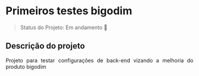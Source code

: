 <h1>Primeiros testes bigodim</h1>

> Status do Projeto: Em andamento  🚧


## Descrição do projeto

<p align="justify">
  Projeto para testar configurações de back-end vizando a melhoria do produto bigodim
</p>
